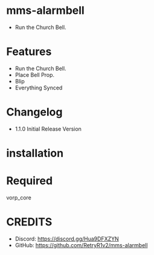 # mms-alarmbell

- Run the Church Bell.

# Features
 
- Run the Church Bell.
- Place Bell Prop.
- Blip
- Everything Synced

# Changelog

- 1.1.0 Initial Release Version


# installation 



# Required

vorp_core


# CREDITS
- Discord: https://discord.gg/Hua9DFXZYN
- GitHub: https://github.com/RetryR1v2/mms-alarmbell